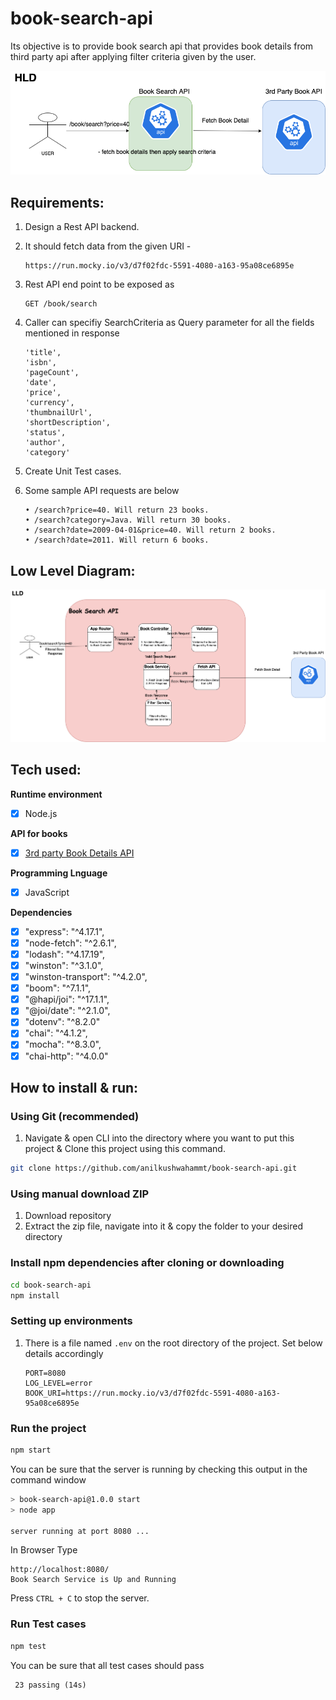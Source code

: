 # book-search-api
Its objective is to provide book search api that provides book details from third party api after applying filter criteria given by the user.

![](bc.drawio.png)

## Requirements:

1. Design a Rest API backend.

2. It should fetch data from the given URI - 

   ```api
   https://run.mocky.io/v3/d7f02fdc-5591-4080-a163-95a08ce6895e
   ```

3. Rest API end point to be exposed as

   ```
   GET /book/search
   ```

4. Caller can specifiy SearchCriteria as Query parameter for all the fields mentioned in response

   ```
   'title',
   'isbn',
   'pageCount',
   'date',
   'price',
   'currency',
   'thumbnailUrl',
   'shortDescription',
   'status',
   'author',
   'category'
   ```

5. Create Unit Test cases.

6. Some sample API requests are below

   ```
   • /search?price=40. Will return 23 books.
   • /search?category=Java. Will return 30 books.
   • /search?date=2009-04-01&price=40. Will return 2 books.
   • /search?date=2011. Will return 6 books.
   ```

## Low Level Diagram:

![](lld.png)

## Tech used:

**Runtime environment**

- [x] Node.js

**API for books**

- [x] [3rd party Book Details API](https://run.mocky.io/v3/d7f02fdc-5591-4080-a163-95a08ce6895e)

**Programming Lnguage**

- [x] JavaScript

**Dependencies**

- [x] "express": "^4.17.1",
- [x] "node-fetch": "^2.6.1",
- [x]  "lodash": "^4.17.19",
- [x] "winston": "^3.1.0",
- [x] "winston-transport": "^4.2.0",
- [x] "boom": "^7.1.1",
- [x]  "@hapi/joi": "^17.1.1",
- [x] "@joi/date": "^2.1.0",
- [x]  "dotenv": "^8.2.0"
- [x] "chai": "^4.1.2",
- [x] "mocha": "^8.3.0",
- [x] "chai-http": "^4.0.0"

## How to install & run:

### Using Git (recommended)

1. Navigate & open CLI into the directory where you want to put this project & Clone this project using this command.

```bash
git clone https://github.com/anilkushwahammt/book-search-api.git
```

### Using manual download ZIP

1. Download repository
2. Extract the zip file, navigate into it & copy the folder to your desired directory

### Install npm dependencies after cloning or downloading

```bash
cd book-search-api
npm install
```

### Setting up environments

1. There is a file named `.env` on the root directory of the project. Set below details accordingly

   ```
   PORT=8080
   LOG_LEVEL=error
   BOOK_URI=https://run.mocky.io/v3/d7f02fdc-5591-4080-a163-95a08ce6895e
   ```

### Run the project

```bash
npm start
```

You can be sure that the server is running by checking this output in the command window

```bash
> book-search-api@1.0.0 start
> node app

server running at port 8080 ...
```

In Browser Type

```
http://localhost:8080/
Book Search Service is Up and Running
```

Press `CTRL + C` to stop the server.

### Run Test cases 

```bash
npm test
```

You can be sure that all test cases should pass

```
 23 passing (14s)
```



